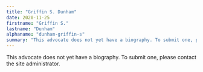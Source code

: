 ```yaml
---
title: "Griffin S. Dunham"
date: 2020-11-25
firstname: "Griffin S."
lastname: "Dunham"
alphaname: "dunham-griffin-s"
summary: "This advocate does not yet have a biography. To submit one, please contact the site administrator."
---
```

This advocate does not yet have a biography. To submit one, please contact the site administrator.

